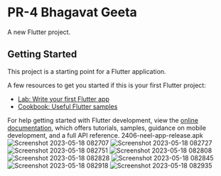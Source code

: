 # PR-4 Bhagavat Geeta

A new Flutter project.

## Getting Started

This project is a starting point for a Flutter application.

A few resources to get you started if this is your first Flutter project:

- [Lab: Write your first Flutter app](https://docs.flutter.dev/get-started/codelab)
- [Cookbook: Useful Flutter samples](https://docs.flutter.dev/cookbook)

For help getting started with Flutter development, view the
[online documentation](https://docs.flutter.dev/), which offers tutorials,
samples, guidance on mobile development, and a full API reference.
2406-neel-app-release.apk
![Screenshot 2023-05-18 082707](https://github.com/NeelManiya25/geeta/assets/131368162/5d0100ea-9f07-4499-88cb-1d2ff55b8c6d)
![Screenshot 2023-05-18 082727](https://github.com/NeelManiya25/geeta/assets/131368162/c89281d8-1720-4f38-9985-3bc5463edda6)
![Screenshot 2023-05-18 082751](https://github.com/NeelManiya25/geeta/assets/131368162/9b438155-9cb4-4507-8f52-396199e3b267)
![Screenshot 2023-05-18 082808](https://github.com/NeelManiya25/geeta/assets/131368162/296c037f-cdb9-4e99-ba66-d9472951d9f9)
![Screenshot 2023-05-18 082828](https://github.com/NeelManiya25/geeta/assets/131368162/9e03285c-0c8b-461d-a79f-f21c3b9e09d3)
![Screenshot 2023-05-18 082845](https://github.com/NeelManiya25/geeta/assets/131368162/cfe78af5-f199-4eb5-bbb3-fbc9c946f5e3)
![Screenshot 2023-05-18 082918](https://github.com/NeelManiya25/geeta/assets/131368162/d16f8323-cc16-4e74-955f-b31f519b2556)
![Screenshot 2023-05-18 082935](https://github.com/NeelManiya25/geeta/assets/131368162/2b7aef4d-0fb1-4587-9fe3-074709942642)

